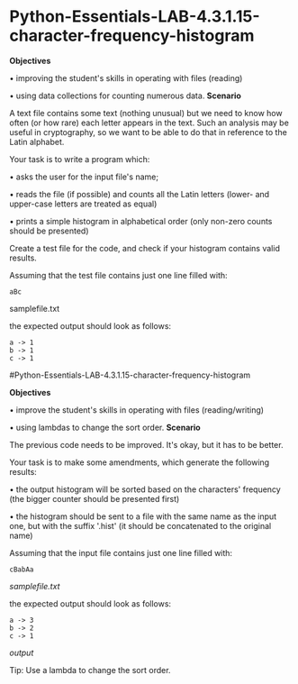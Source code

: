 # Python-Essentials-LAB-4.3.1.15-character-frequency-histogram
**Objectives**

•	improving the student's skills in operating with files (reading)

•	using data collections for counting numerous data.
**Scenario**

A text file contains some text (nothing unusual) but we need to know how often (or how rare) each letter appears in the text. Such an analysis may be useful in cryptography, so we want to be able to do that in reference to the Latin alphabet.

Your task is to write a program which:

•	asks the user for the input file's name;

•	reads the file (if possible) and counts all the Latin letters (lower- and upper-case letters are treated as equal)

•	prints a simple histogram in alphabetical order (only non-zero counts should be presented)

Create a test file for the code, and check if your histogram contains valid results.

Assuming that the test file contains just one line filled with:
```
aBc
```
samplefile.txt

the expected output should look as follows:
```
a -> 1
b -> 1
c -> 1
```

#Python-Essentials-LAB-4.3.1.15-character-frequency-histogram

**Objectives**

•	improve the student's skills in operating with files (reading/writing)

•	using lambdas to change the sort order.
**Scenario**

The previous code needs to be improved. It's okay, but it has to be better.

Your task is to make some amendments, which generate the following results:

•	the output histogram will be sorted based on the characters' frequency (the bigger counter should be presented first)

•	the histogram should be sent to a file with the same name as the input one, but with the suffix '.hist' (it should be concatenated to the original name)

Assuming that the input file contains just one line filled with:
```
cBabAa
```
*samplefile.txt*

the expected output should look as follows:
```
a -> 3
b -> 2
c -> 1
```
*output*

Tip: Use a lambda to change the sort order.
